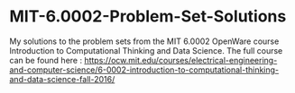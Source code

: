 # MIT-6.0002-Problem-Set-Solutions
My solutions to the problem sets from the MIT 6.0002 OpenWare course Introduction to Computational Thinking and Data Science. The full course can be found here : https://ocw.mit.edu/courses/electrical-engineering-and-computer-science/6-0002-introduction-to-computational-thinking-and-data-science-fall-2016/
